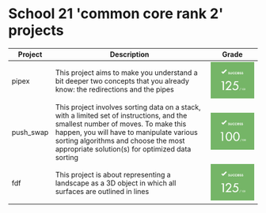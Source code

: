 # School 21 'common core rank 2' projects

|Project |Description|Grade|
|-|-|-|
|pipex|This project aims to make you understand a bit deeper two concepts that you already know: the redirections and the pipes|![grade](./grade125.png)
|push_swap|This project involves sorting data on a stack, with a limited set of instructions, and the smallest number of moves. To make this happen, you will have to manipulate various sorting algorithms and choose the most appropriate solution(s) for optimized data sorting|![grade](./grade100.png)
|fdf|This project is about representing a landscape as a 3D object in which all surfaces are outlined in lines|![grade](./grade125.png)